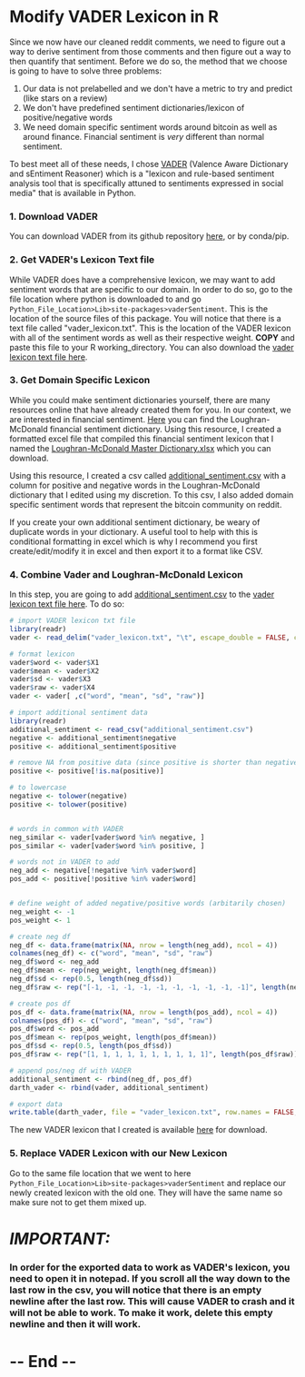 # Modify VADER Lexicon in R
Since we now have our cleaned reddit comments, we need to figure out a way to derive sentiment from those comments and then figure out a way to then quantify that sentiment. Before we do so, the method that we choose is going to have to solve three problems: 
1. Our data is not prelabelled and we don't have a metric to try and predict (like stars on a review)
2. We don't have predefined sentiment dictionaries/lexicon of positive/negative words
3. We need domain specific sentiment words around bitcoin as well as around finance. Financial sentiment is *very* different than normal sentiment. 

To best meet all of these needs, I chose [VADER](https://github.com/cjhutto/vaderSentiment) (Valence Aware Dictionary and sEntiment Reasoner) which is a "lexicon and rule-based sentiment analysis tool that is specifically attuned to sentiments expressed in social media" that is available in Python.

### 1. Download VADER
You can download VADER from its github repository [here](https://github.com/cjhutto/vaderSentiment), or by conda/pip.

### 2. Get VADER's Lexicon Text file
While VADER does have a comprehensive lexicon, we may want to add sentiment words that are specific to our domain. In order to do so, go to the file location where python is downloaded to and go `Python_File_Location>Lib>site-packages>vaderSentiment`. This is the location of the source files of this package. You will notice that there is a text file called "vader_lexicon.txt". This is the location of the VADER lexicon with all of the sentiment words as well as their respective weight. **COPY** and paste this file to your R working_directory. You can also download the [vader lexicon text file here](https://github.com/pcann9/reddit-bitcoin-prediction/blob/master/resources/vader_lexicon(real).txt). 

### 3. Get Domain Specific Lexicon
While you could make sentiment dictionaries yourself, there are many resources online that have already created them for you. In our context, we are interested in financial sentiment. [Here](https://sraf.nd.edu/textual-analysis/resources/#Master%20Dictionary) you can find the Loughran-McDonald financial sentiment dictionary. Using this resource, I created a formatted excel file that compiled this financial sentiment lexicon that I named the [Loughran-McDonald Master Dictionary.xlsx](https://github.com/pcann9/reddit-bitcoin-prediction/blob/master/resources/Loughran-McDonald%20Master%20Dictionary.xlsx) which you can download.

Using this resource, I created a csv called [additional_sentiment.csv](https://github.com/pcann9/reddit-bitcoin-prediction/blob/master/resources/additional_sentiment.csv) with a column for positive and negative words in the Loughran-McDonald dictionary that I edited using my discretion. To this csv, I also added domain specific sentiment words that represent the bitcoin community on reddit.

If you create your own additional sentiment dictionary, be weary of duplicate words in your dictionary. A useful tool to help with this is conditional formatting in excel which is why I recommend you first create/edit/modify it in excel and then export it to a format like CSV.

### 4. Combine Vader and Loughran-McDonald Lexicon
In this step, you are going to add [additional_sentiment.csv](https://github.com/pcann9/reddit-bitcoin-prediction/blob/master/resources/additional_sentiment.csv) to the [vader lexicon text file here](https://github.com/pcann9/reddit-bitcoin-prediction/blob/master/resources/vader_lexicon(real).txt). To do so:

```R
# import VADER lexicon txt file
library(readr)
vader <- read_delim("vader_lexicon.txt", "\t", escape_double = FALSE, col_names = FALSE, trim_ws = TRUE)

# format lexicon
vader$word <- vader$X1
vader$mean <- vader$X2
vader$sd <- vader$X3
vader$raw <- vader$X4
vader <- vader[ ,c("word", "mean", "sd", "raw")]

# import additional sentiment data
library(readr)
additional_sentiment <- read_csv("additional_sentiment.csv")
negative <- additional_sentiment$negative
positive <- additional_sentiment$positive

# remove NA from positive data (since positive is shorter than negative)
positive <- positive[!is.na(positive)]

# to lowercase
negative <- tolower(negative)
positive <- tolower(positive)


# words in common with VADER
neg_similar <- vader[vader$word %in% negative, ]
pos_similar <- vader[vader$word %in% positive, ]

# words not in VADER to add
neg_add <- negative[!negative %in% vader$word]
pos_add <- positive[!positive %in% vader$word]


# define weight of added negative/positive words (arbitarily chosen)
neg_weight <- -1
pos_weight <- 1

# create neg df
neg_df <- data.frame(matrix(NA, nrow = length(neg_add), ncol = 4))
colnames(neg_df) <- c("word", "mean", "sd", "raw")
neg_df$word <- neg_add
neg_df$mean <- rep(neg_weight, length(neg_df$mean))
neg_df$sd <- rep(0.5, length(neg_df$sd))
neg_df$raw <- rep("[-1, -1, -1, -1, -1, -1, -1, -1, -1, -1]", length(neg_df$raw))

# create pos df
pos_df <- data.frame(matrix(NA, nrow = length(pos_add), ncol = 4))
colnames(pos_df) <- c("word", "mean", "sd", "raw")
pos_df$word <- pos_add
pos_df$mean <- rep(pos_weight, length(pos_df$mean))
pos_df$sd <- rep(0.5, length(pos_df$sd))
pos_df$raw <- rep("[1, 1, 1, 1, 1, 1, 1, 1, 1, 1]", length(pos_df$raw))

# append pos/neg df with VADER
additional_sentiment <- rbind(neg_df, pos_df)
darth_vader <- rbind(vader, additional_sentiment)

# export data
write.table(darth_vader, file = "vader_lexicon.txt", row.names = FALSE, col.names = FALSE, quote = FALSE, sep = "\t", fileEncoding = "UTF-8")
```

The new VADER lexicon that I created is available [here](https://github.com/pcann9/reddit-bitcoin-prediction/blob/master/resources/vader_lexicon_fake.txt) for download.

### 5. Replace VADER Lexicon with our New Lexicon
Go to the same file location that we went to here `Python_File_Location>Lib>site-packages>vaderSentiment` and replace our newly created lexicon with the old one. They will have the same name so make sure not to get them mixed up. 

# *IMPORTANT:*
### In order for the exported data to work as VADER's lexicon, you need to open it in notepad. If you scroll all the way down to the last row in the csv, you will notice that there is an empty newline after the last row. This will cause VADER to crash and it will not be able to work. To make it work, delete this empty newline and then it will work. 

# -- End --
